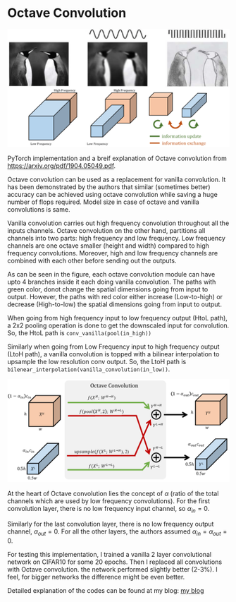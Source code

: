 # Octave Convolution

![](./figures/lame_explain.png)

PyTorch implementation and a breif explanation of Octave convolution from https://arxiv.org/pdf/1904.05049.pdf. 

Octave convolution can be used as a replacement for vanilla convolution. It has been demonstrated by the authors that similar (sometimes better) accuracy can be achieved using octave convolution while saving a huge number of flops required. Model size in case of octave and vanilla convolutions is same. 

Vanilla convolution carries out high frequency convolution throughout all the inputs channels. Octave convolution on the other hand, partitions all channels into two parts: high frequency and low frequency. Low frequency channels are one octave smaller (height and width) compared to high frequency convolutions. Moreover, high and low frequency channels are combined with each other before sending out the outputs.  

As can be seen in the figure, each octave convolution module can have upto 4 branches inside it each doing vanilla convolution. The paths with green color, donot change the spatial dimensions going from input to output. However, the paths with red color either increase (Low-to-high) or decrease (High-to-low) the spatial dimensions going from input to output. 

When going from high frequency input to low frequency output (HtoL path), a 2x2 pooling operation is done to get the downscaled input for convolution. So, the HtoL path is `conv_vanilla(pool(in_high))`

Similarly when going from Low Frequency input to high frequency output (LtoH path), a vanilla convolution is topped with a bilinear interpolation to upsample the low resolution conv output. So, the LtoH path is `bilenear_interpolation(vanilla_convolution(in_low))`.

![](./figures/top_level.png)

At the heart of Octave convolution lies the concept of $\alpha$ (ratio of the total channels which are used by low frequency convolutions). For the first convolution layer, there is no low frequency input channel, so $\alpha_{in} = 0$.

Similarly for the last convolution layer, there is no low frequency output channel, $\alpha_{out} = 0$. For all the other layers, the authors assumed $\alpha_{in} = \alpha_{out} = 0$.   

For testing this implementation, I trained a vanilla 2 layer convolutional network on CIFAR10 for some 20 epochs. Then I replaced all convolutions with Octave convolution. the network performed slightly better (2-3%). I feel, for bigger networks the difference might be even better. 

Detailed explanation of the codes can be found at my blog: [my blog](https://amohant4.github.io/2019/05/13/OctaveConv.html)

